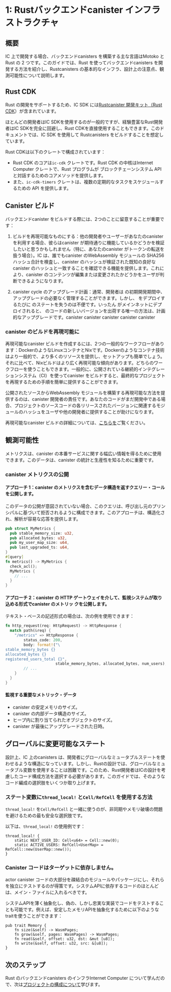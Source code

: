 # 1: Rustバックエンドcanister インフラストラクチャ

## 概要

IC 上で開発する場合、バックエンドcanisters を構築する主な言語はMotoko と Rust の 2 つです。このガイドでは、Rust を使ってバックエンドcanisters を開発する方法を紹介し、Rustcanisters の基本的なインフラ、設計上の注意点、観測可能性について説明します。

## Rust CDK

Rust の開発をサポートするため、IC SDK には[Rustcanister 開発キット（Rust CDK](https://github.com/dfinity/cdk-rs)）が含まれています。

ほとんどの開発者はIC SDKを使用するのが一般的ですが、経験豊富なRust開発者はIC SDKを完全に回避し、Rust CDKを直接使用することもできます。このドキュメントでは、IC SDK を使用して Rustcanisters をビルドすることを想定しています。

Rust CDKは以下のクレートで構成されています：

- Rust CDK のコアは`ic-cdk` クレートです。Rust CDK の中核はInternet Computer クレートで、Rust プログラムが ブロックチェーンシステム API と対話するためのコアメソッドを提供します。
- また、`ic-cdk-timers` クレートは、複数の定期的なタスクをスケジュールするための API を提供します。

## Canister ビルド

バックエンドcanister をビルドする際には、2つのことに留意することが重要です：

1.  ビルドを再現可能なものにする：他の開発者やユーザーがあなたのcanister を利用する場合、彼らはcanister が期待通りに機能しているかどうかを検証したいと思うかもしれません（特に、あなたのcanister がトークンの転送を扱う場合）。IC は、誰でもcanister のWebAssembly モジュールの SHA256 ハッシュ合計を検査し、canister のハッシュが検証された既知の良好なcanister のハッシュと一致することを確認できる機能を提供します。これにより、canister のコンテンツが編集または変更されたかどうかをユーザが判断できるようになります。

2.  canister cycle のアップグレード計画：通常、開発者は の初期開発期間中、アップグレードの必要なく管理することができます。しかし、 をデプロイするたびに のステートを失うのは不便です。いったん がメインネットにデプロイされると、 のコードの新しいバージョンを出荷する唯一の方法は、計画的なアップグレードです。canister canister canister canister canister

### canister のビルドを再現可能に

再現可能なcanister ビルドを作成するには、2つの一般的なワークフローがあります：DockerのようなLinuxコンテナとNixです。Dockerのようなコンテナ技術はより一般的で、より多くのリソースを提供し、セットアップも簡単でしょう。それに比べて、Nixビルドはより広く再現可能な傾向があります。どちらのワークフローを使うこともできます。一般的に、公開されている継続的インテグレーションシステム（CI）を使ってcanister をビルドすると、最終的なプロジェクトを再現するための手順を簡単に提供することができます。

公開されたソースからWebAssembly モジュールを構築する再現可能な方法を提供するのは、canister 開発者の責任です。あなたのコードがまだ開発中である場合、プロジェクトのソースコードの各リリースされたバージョンに関連するモジュールのハッシュをユーザや他の開発者に提供することが助けになります。

再現可能なcanister ビルドの詳細については、[こちらを](../reproducible-builds.md)ご覧ください。

## 観測可能性

メトリクスは、canister の本番サービスに関する幅広い情報を得るために使用できます。このデータは、canister の統計と生産性を知るために重要です。

### canister メトリクスの公開

#### アプローチ 1：canister のメトリクスを含むデータ構造を返すクエリー・コールを公開します。

このデータの公開が意図されていない場合、このクエリは、呼び出し元のプリンシパルに基づいて拒否されるように構成できます。このアプローチは、構造化され、解析が容易な応答を提供します。

``` rust
pub struct MyMetrics {   
  pub stable_memory_size: u32,   
  pub allocated_bytes: u32,   
  pub my_user_map_size: u64,   
  pub last_upgraded_ts: u64, 
}
#[query] 
fn metrics() -> MyMetrics {   
  check_acl();   
  MyMetrics {     
    // ...   
  } 
}
```

#### アプローチ 2：canister の HTTP ゲートウェイを介して、監視システムが取り込める形式でcanister のメトリッ クを公開します。

テキスト・ベースの記述形式の場合は、次の例を使用できます：

``` rust
fn http_request(req: HttpRequest) -> HttpResponse {   
  match path(&req) {     
    "/metrics" => HttpResponse {         
        status_code: 200,         
        body: format!("\
stable_memory_bytes {}
allocated_bytes {}  
registered_users_total {}", 
                      stable_memory_bytes, allocated_bytes, num_users),         
        // ...     
    }   
  } 
}
```

#### 監視する重要なメトリック・データ

- canister の安定メモリのサイズ。
- canister の内部データ構造のサイズ。
- ヒープ内に割り当てられたオブジェクトのサイズ。
- canister が最後にアップグレードされた日時。

## グローバルに変更可能なステート

設計上、IC 上のcanisters は、開発者にグローバルなミュータブルステートを使わせるような構造になっています。しかし、Rustの設計では、グローバルなミュータブル変数を使用することは困難です。このため、Rust開発者はICの設計を考慮したコード構成方法を選択する必要があります。このガイドでは、そのようなコード編成の選択肢をいくつか取り上げます。

### ステート変数に`thread_local!` と`Cell/RefCell` を使用する方法

`thread_local!` を`Cell/RefCell` と一緒に使うのが、非同期やメモリ破壊の問題を避けるための最も安全な選択肢です。

以下は、`thread_local!` の使用例です：

    thread_local! {
        static NEXT_USER_ID: Cell<u64> = Cell::new(0);
        static ACTIVE_USERS: RefCell<UserMap> = RefCell::new(UserMap::new());
    }

### Canister コードはターゲットに依存しません。

actor canister コードの大部分を疎結合のモジュールやパッケージにし、それらを独立にテストするのが得策です。システムAPIに依存するコードのほとんどは、メイン・ファイルに入れるべきです。

システムAPIを薄く抽象化し、偽の、しかし忠実な実装でコードをテストすることも可能です。例えば、安定したメモリAPIを抽象化するために以下のようなtraitを使うことができます：

    pub trait Memory {
        fn size(&self) -> WasmPages;
        fn grow(&self, pages: WasmPages) -> WasmPages;
        fn read(&self, offset: u32, dst: &mut [u8]);
        fn write(&self, offset: u32, src: &[u8]);
    }

## 次のステップ

Rust のバックエンドcanisters のインフラInternet Computer について学んだので、次は[プロジェクトの構成について](./2-project-organization.md)学びます。

<!---
# 1: Rust backend canister infrastructure

## Overview

When developing on the IC, there are currently two primary languages to build backend canisters with; Motoko and Rust. This guide provides an introduction to using Rust to developer backend canisters and covers the basic infrastructure of Rust canisters, as well as design considerations and observability. 

## Rust CDK

To support Rust development, the IC SDK includes the [Rust canister development kit (Rust CDK)](https://github.com/dfinity/cdk-rs).

While using the IC SDK is the typical path for most developers, experienced Rust developers may choose to circumvent IC SDK entirely and use the Rust CDK directly. This documentation assumes one is using the IC SDK to build Rust canisters.

The Rust CDK consists of the following crates:
- The core of Rust CDK is the `ic-cdk` crate. It provides the core methods that enable Rust programs to interact with the Internet Computer blockchain system API.
- Also, the `ic-cdk-timers` crate provides an API to schedule multiple and periodic tasks.

## Canister builds
When building a backend canister, it's important to keep two things in mind: 

1. Making your build reproducible: if other developers or users are utilizing your canister, they may want to verify that the canister is functioning as they expect it to (especially if your canister deals with transferring their tokens). The IC provides the ability for anyone to inspect the SHA256 hash sum of a canister's WebAssembly module to confirm that the hash of the canister matches the hash of a validated, known good canister, allowing for users to determine if a canister's contents have been edited or changed. 

2. Planning for canister upgrades: typically, developers can manage without needing upgrades during the canister's initial development cycle. However, losing the canister's state on each deployment of the canister can be inconvenient. Once a canister has been deployed to the mainnet, the only way for new versions of the canister's code to be shipped is through planned upgrades.

### Making canister builds reproducible

To create a reproducible canister build, there are two popular workflows: Linux containers like Docker and Nix. Container technologies such as Docker are more popular, provide more resources and may be easier to set up. In comparison, Nix builds tend to be more widely reproducible. Either workflow can be used. Typically, building your canister using a public continuous integration system (CI) can help provide easy to follow instructions for reproducing your final project. 

It is the canister developer’s responsibility to provide a reproducible way of building a WebAssembly module from the published sources. If your code is still within development, it can help to provide users or other developers with module hashes that correlate to each released version of the project's source code. 

For more information on reproducible canister builds, check out [here](../reproducible-builds.md)

## Observability
Metrics can be used to gain insight into a wide range of information regarding your canister's production services. This data is important to learn about your canister's statistics and productivity. 

### Exposing canister metrics

#### Approach 1: Expose a query call that returns a data structure containing your canister's metrics. 
If this data is not intended to be public, this query can be configured to be rejected based on the caller's principal. This approach provides an response that is structured and easy to parse. 

```rust
pub struct MyMetrics {   
  pub stable_memory_size: u32,   
  pub allocated_bytes: u32,   
  pub my_user_map_size: u64,   
  pub last_upgraded_ts: u64, 
}
#[query] 
fn metrics() -> MyMetrics {   
  check_acl();   
  MyMetrics {     
    // ...   
  } 
}
```

#### Approach 2: Expose the canister's metrics in a format that your monitoring system can ingest through the canister's HTTP gateway. 

For text-based exposition formats, the following example can be used:

```rust
fn http_request(req: HttpRequest) -> HttpResponse {   
  match path(&req) {     
    "/metrics" => HttpResponse {         
        status_code: 200,         
        body: format!("\
stable_memory_bytes {}
allocated_bytes {}  
registered_users_total {}", 
                      stable_memory_bytes, allocated_bytes, num_users),         
        // ...     
    }   
  } 
}
```

#### Important metric data to watch
- The size of the canister's stable memory.
- The size of the canister's internal data structures
- The sizes of objects allocated within the heap.
- The date and time the canister was last upgraded.

## Globally mutable states

By design, canisters on the IC are structured in a way that forces developers to use a global mutable state. However, Rust's design makes it difficult to global mutable variables. This results in Rust developers needing to choose a method of code organization that takes the IC's design into consideration. This guide will cover a few of those code organization options. 

### Using `thread_local!` with `Cell/RefCell` for state variables

Using `thread_local!` with `Cell/RefCell` is the safest option to avoid issues with asynchrony and memory corruption. 

The following is an example of how `thread_local!` can be used:

```
thread_local! {
    static NEXT_USER_ID: Cell<u64> = Cell::new(0);
    static ACTIVE_USERS: RefCell<UserMap> = RefCell::new(UserMap::new());
}
```

### Canister code should be target-independent 

It pays off to factor most of the canister code into loosely coupled modules and packages and to test them independently. Most of the code that depends on the System API should go into the main file.

It is also possible to create a thin abstraction for the System API and test your code with a fake but faithful implementation. For example, we could use the following trait to abstract the stable memory API:

```
pub trait Memory {
    fn size(&self) -> WasmPages;
    fn grow(&self, pages: WasmPages) -> WasmPages;
    fn read(&self, offset: u32, dst: &mut [u8]);
    fn write(&self, offset: u32, src: &[u8]);
}
```

## Next steps
Now that you've learned about the infrastructure of Rust backend canisters on the Internet Computer, the next step is to learn about [project organization](./2-project-organization.md).

-->
